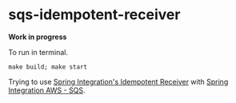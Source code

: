 # sqs-idempotent-receiver

**Work in progress**

To run in terminal.

```
make build; make start
```

Trying to use [Spring Integration's Idempotent Receiver](https://docs.spring.io/spring-integration/docs/current/reference/html/messaging-endpoints.html#idempotent-receiver) with [Spring Integration AWS - SQS](https://github.com/spring-projects/spring-integration-aws#amazon-simple-queue-service-sqs).
